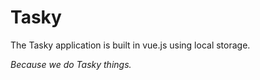 # Tasky
The Tasky application is built in vue.js using local storage.

_Because we do Tasky things._
